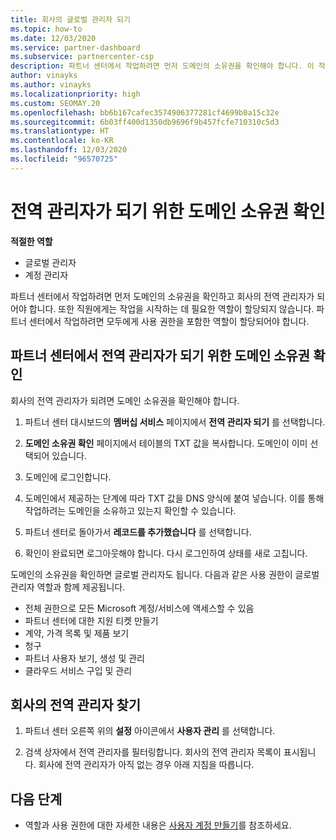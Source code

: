 ```yaml
---
title: 회사의 글로벌 관리자 되기
ms.topic: how-to
ms.date: 12/03/2020
ms.service: partner-dashboard
ms.subservice: partnercenter-csp
description: 파트너 센터에서 작업하려면 먼저 도메인의 소유권을 확인해야 합니다. 이 작업을 수행하는 방법과 사용자를 추가할 수 있는 글로벌 관리자가 되는 방법에 대해 알아봅니다.
author: vinayks
ms.author: vinayks
ms.localizationpriority: high
ms.custom: SEOMAY.20
ms.openlocfilehash: bb6b167cafec3574906377281cf4699b0a15c32e
ms.sourcegitcommit: 6b03ff400d1350db9696f9b457fcfe710310c5d3
ms.translationtype: HT
ms.contentlocale: ko-KR
ms.lasthandoff: 12/03/2020
ms.locfileid: "96570725"
---
```

# <a name="verify-your-domain-ownership-to-become-global-admin"></a>전역 관리자가 되기 위한 도메인 소유권 확인 


**적절한 역할**

- 글로벌 관리자
- 계정 관리자

파트너 센터에서 작업하려면 먼저 도메인의 소유권을 확인하고 회사의 전역 관리자가 되어야 합니다. 또한 직원에게는 작업을 시작하는 데 필요한 역할이 할당되지 않습니다.  파트너 센터에서 작업하려면 모두에게 사용 권한을 포함한 역할이 할당되어야 합니다.  

## <a name="verify-your-domain-ownership-to-become-a-global-admin-in-partner-center"></a>파트너 센터에서 전역 관리자가 되기 위한 도메인 소유권 확인

회사의 전역 관리자가 되려면 도메인 소유권을 확인해야 합니다.

1. 파트너 센터 대시보드의 **멤버십 서비스** 페이지에서 **전역 관리자 되기** 를 선택합니다. 

2. **도메인 소유권 확인** 페이지에서 테이블의 TXT 값을 복사합니다. 도메인이 이미 선택되어 있습니다.

3. 도메인에 로그인합니다. 

4. 도메인에서 제공하는 단계에 따라 TXT 값을 DNS 양식에 붙여 넣습니다.  이를 통해 작업하려는 도메인을 소유하고 있는지 확인할 수 있습니다.

5. 파트너 센터로 돌아가서 **레코드를 추가했습니다** 를 선택합니다.

6. 확인이 완료되면 로그아웃해야 합니다. 다시 로그인하여 상태를 새로 고칩니다. 

도메인의 소유권을 확인하면 글로벌 관리자도 됩니다. 다음과 같은 사용 권한이 글로벌 관리자 역할과 함께 제공됩니다.

- 전체 권한으로 모든 Microsoft 계정/서비스에 액세스할 수 있음 
- 파트너 센터에 대한 지원 티켓 만들기
- 계약, 가격 목록 및 제품 보기
- 청구
- 파트너 사용자 보기, 생성 및 관리
- 클라우드 서비스 구입 및 관리

## <a name="find-the-companys-global-admin"></a>회사의 전역 관리자 찾기

1. 파트너 센터 오른쪽 위의 **설정** 아이콘에서 **사용자 관리** 를 선택합니다.

1. 검색 상자에서 전역 관리자를 필터링합니다. 회사의 전역 관리자 목록이 표시됩니다. 회사에 전역 관리자가 아직 없는 경우 아래 지침을 따릅니다.

## <a name="next-steps"></a>다음 단계

- 역할과 사용 권한에 대한 자세한 내용은 [사용자 계정 만들기](create-user-accounts-and-set-permissions.md)를 참조하세요. 